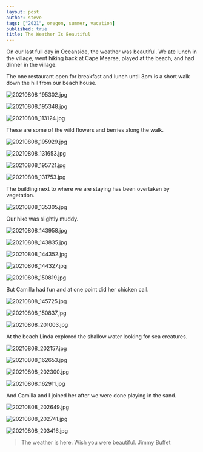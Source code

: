```yaml
---
layout: post
author: steve
tags: ["2021", oregon, summer, vacation]
published: true
title: The Weather Is Beautiful
---
```

On our last full day in Oceanside, the weather was beautiful.  We ate lunch in the village, went hiking back at Cape Mearse, played at the beach, and had dinner in the village.  

The one restaurant open for breakfast and lunch until 3pm is a short walk down the hill from our beach house.  

![20210808_195302.jpg]({{site.baseurl}}/assets/media/20210808_195302.jpg)

![20210808_195348.jpg]({{site.baseurl}}/assets/media/20210808_195348.jpg)

![20210808_113124.jpg]({{site.baseurl}}/assets/media/20210808_113124.jpg)

These are some of the wild flowers and berries along the walk.  

![20210808_195929.jpg]({{site.baseurl}}/assets/media/20210808_195929.jpg)

![20210808_131653.jpg]({{site.baseurl}}/assets/media/20210808_131653.jpg)

![20210808_195721.jpg]({{site.baseurl}}/assets/media/20210808_195721.jpg)

![20210808_131753.jpg]({{site.baseurl}}/assets/media/20210808_131753.jpg)

The building next to where we are staying has been overtaken by vegetation.  

![20210808_135305.jpg]({{site.baseurl}}/assets/media/20210808_135305.jpg)

Our hike was slightly muddy.  

![20210808_143958.jpg]({{site.baseurl}}/assets/media/20210808_143958.jpg)

![20210808_143835.jpg]({{site.baseurl}}/assets/media/20210808_143835.jpg)

![20210808_144352.jpg]({{site.baseurl}}/assets/media/20210808_144352.jpg)

![20210808_144327.jpg]({{site.baseurl}}/assets/media/20210808_144327.jpg)

![20210808_150819.jpg]({{site.baseurl}}/assets/media/20210808_150819.jpg)

But Camilla had fun and at one point did her chicken call.  

![20210808_145725.jpg]({{site.baseurl}}/assets/media/20210808_145725.jpg)

![20210808_150837.jpg]({{site.baseurl}}/assets/media/20210808_150837.jpg)

![20210808_201003.jpg]({{site.baseurl}}/assets/media/20210808_201003.jpg)

At the beach Linda explored the shallow water looking for sea creatures.  

![20210808_202157.jpg]({{site.baseurl}}/assets/media/20210808_202157.jpg)

![20210808_162653.jpg]({{site.baseurl}}/assets/media/20210808_162653.jpg)

![20210808_202300.jpg]({{site.baseurl}}/assets/media/20210808_202300.jpg)

![20210808_162911.jpg]({{site.baseurl}}/assets/media/20210808_162911.jpg)

And Camilla and I joined her after we were done playing in the sand.  

![20210808_202649.jpg]({{site.baseurl}}/assets/media/20210808_202649.jpg)

![20210808_202741.jpg]({{site.baseurl}}/assets/media/20210808_202741.jpg)

![20210808_203416.jpg]({{site.baseurl}}/assets/media/20210808_203416.jpg)

>The weather is here.
>Wish you were beautiful.
>Jimmy Buffet